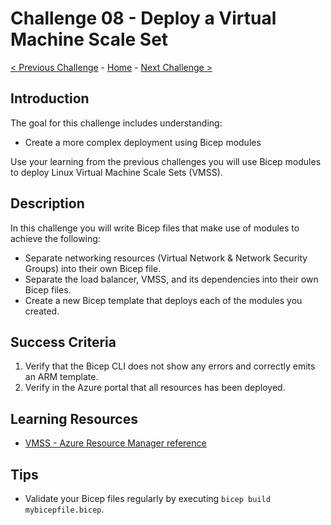# Challenge 08 - Deploy a Virtual Machine Scale Set

[< Previous Challenge](./Challenge-07.md) - [Home](../README.md) - [Next Challenge >](./Challenge-09.md)

## Introduction

The goal for this challenge includes understanding:
- Create a more complex deployment using Bicep modules

Use your learning from the previous challenges you will use Bicep modules to deploy Linux Virtual Machine Scale Sets (VMSS).

## Description

In this challenge you will write Bicep files that make use of modules to achieve the following:

- Separate networking resources (Virtual Network & Network Security Groups) into their own Bicep file.
- Separate the load balancer, VMSS, and its dependencies into their own Bicep files.
- Create a new Bicep template that deploys each of the modules you created.

## Success Criteria

1. Verify that the Bicep CLI does not show any errors and correctly emits an ARM template.
1. Verify in the Azure portal that all resources has been deployed.

## Learning Resources

- [VMSS - Azure Resource Manager reference](https://docs.microsoft.com/en-us/azure/templates/microsoft.compute/virtualmachinescalesets?tabs=json)

## Tips

- Validate your Bicep files regularly by executing `bicep build mybicepfile.bicep`.

